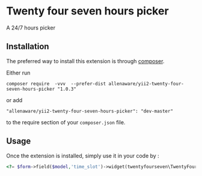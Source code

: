 Twenty four seven hours picker
==============================
A 24/7 hours picker  

Installation
------------

The preferred way to install this extension is through [composer](http://getcomposer.org/download/).

Either run

```
composer require  -vvv  --prefer-dist allenaware/yii2-twenty-four-seven-hours-picker "1.0.3"
```

or add

```
"allenaware/yii2-twenty-four-seven-hours-picker": "dev-master"
```

to the require section of your `composer.json` file.


Usage
-----

Once the extension is installed, simply use it in your code by  :

```php
<?= $form->field($model,'time_slot')->widget(twentyfourseven\TwentyFourSeven::className(),['lang'=>'zh']) ?>
```
